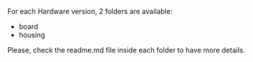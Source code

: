 For each Hardware version, 2 folders are available:

+ board
+ housing

Please, check the readme.md file inside each folder to have more details.


